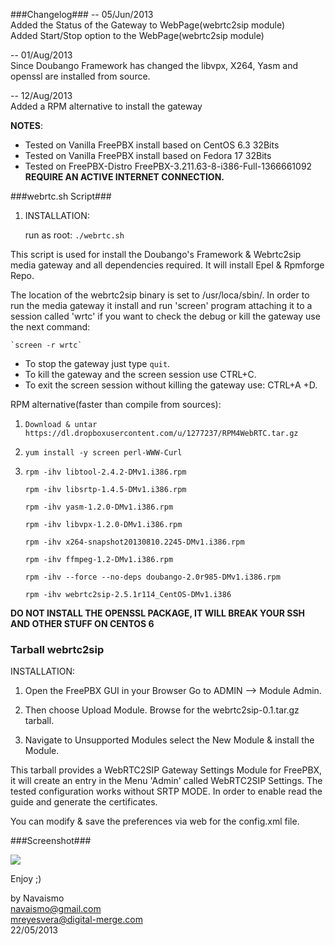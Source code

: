 ###Changelog###
 -- 05/Jun/2013							  
 Added the Status of the Gateway to WebPage(webrtc2sip module)		  
 Added Start/Stop option to the WebPage(webrtc2sip module)		  
									  
 -- 01/Aug/2013							  
 Since Doubango Framework has changed the libvpx, X264, Yasm and openssl 
 are installed from source. 						  
									  
 -- 12/Aug/2013							  
 Added a RPM alternative to install the gateway                          
									 


**NOTES**: 
* Tested on Vanilla FreePBX install based on CentOS 6.3 32Bits	
* Tested on Vanilla FreePBX install based on Fedora 17  32Bits
* Tested on FreePBX-Distro FreePBX-3.211.63-8-i386-Full-1366661092	
	**REQUIRE AN ACTIVE INTERNET CONNECTION.**


###webrtc.sh Script###
1. INSTALLATION:

	run as root: `./webrtc.sh`

This script is used for install the Doubango's Framework & Webrtc2sip media 
gateway and all dependencies required. It will install Epel & Rpmforge Repo.

The location of the webrtc2sip binary is set to /usr/loca/sbin/.
In order to run the media gateway it install and run 'screen' program attaching 
it to a session called 'wrtc' if you want to check the debug or kill the gateway
use the next command:

	`screen -r wrtc`

* To stop the gateway just type `quit`.
* To kill the gateway and the screen session use CTRL+C.
* To exit the screen session without killing the gateway use: CTRL+A +D.


RPM alternative(faster than compile from sources):

1. `Download & untar https://dl.dropboxusercontent.com/u/1277237/RPM4WebRTC.tar.gz`
2. `yum install -y screen perl-WWW-Curl`
3. `rpm -ihv libtool-2.4.2-DMv1.i386.rpm`

	`rpm -ihv libsrtp-1.4.5-DMv1.i386.rpm`

	`rpm -ihv yasm-1.2.0-DMv1.i386.rpm`

	`rpm -ihv libvpx-1.2.0-DMv1.i386.rpm`

	`rpm -ihv x264-snapshot20130810.2245-DMv1.i386.rpm`

	`rpm -ihv ffmpeg-1.2-DMv1.i386.rpm`

	`rpm -ihv --force --no-deps doubango-2.0r985-DMv1.i386.rpm`

	`rpm -ihv webrtc2sip-2.5.1r114_CentOS-DMv1.i386`

**DO NOT INSTALL THE OPENSSL PACKAGE, IT WILL BREAK YOUR SSH AND OTHER STUFF ON CENTOS 6**

### Tarball webrtc2sip ###

INSTALLATION:

1.  Open the FreePBX GUI in your Browser Go to ADMIN --> Module Admin.

2.  Then choose Upload Module. Browse for the webrtc2sip-0.1.tar.gz tarball.

3.  Navigate to Unsupported Modules select the New Module & install the Module.

This tarball provides a WebRTC2SIP Gateway Settings Module for FreePBX, it will create 
an entry in the Menu 'Admin' called WebRTC2SIP Settings. The tested configuration works 
without SRTP MODE. In order to enable read the guide and generate the certificates.

You can modify & save the preferences via web for the config.xml file.


###Screenshot###

![](http://2.bp.blogspot.com/-NatPt8jnAd8/UZ-3mzxU-rI/AAAAAAAAAds/s2Z7Xss_usE/s640/Screenshot+from+2013-05-24+11%253A32%253A05.png)

Enjoy ;)

									  
by Navaismo					  
navaismo@gmail.com				  
mreyesvera@digital-merge.com			  
22/05/2013					  
									  
